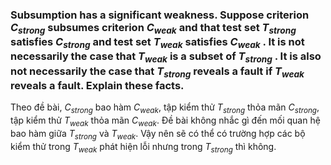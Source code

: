### Subsumption has a significant weakness. Suppose criterion *C<sub>strong</sub>* subsumes criterion *C<sub>weak</sub>* and that test set *T<sub>strong</sub>* satisfies *C<sub>strong</sub>* and test set *T<sub>weak</sub>* satisfies *C<sub>weak</sub>* . It is not necessarily the case that *T<sub>weak</sub>* is a subset of *T<sub>strong</sub>* . It is also not necessarily the case that *T<sub>strong</sub>* reveals a fault if *T<sub>weak</sub>* reveals a fault. Explain these facts.

Theo đề bài, *C<sub>strong</sub>* bao hàm *C<sub>weak</sub>*, tập kiểm thử *T<sub>strong</sub>* thỏa mãn *C<sub>strong</sub>*, tập kiểm thử *T<sub>weak</sub>* thỏa mãn *C<sub>weak</sub>*. Đề bài không nhắc gì đến mối quan hệ bao hàm giữa *T<sub>strong</sub>* và *T<sub>weak</sub>*. Vậy nên sẽ có thể có trường hợp các bộ kiểm thử trong *T<sub>weak</sub>* phát hiện lỗi nhưng trong *T<sub>strong</sub>* thì không.
